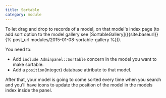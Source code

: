 ```yaml
---
title: Sortable
category: module
---
```


To let drag and drop to records of a model, on that model's index page (to add sort option to the model gallery see [SortableGallery]({{site.baseurl}}{% post_url modules/2015-01-08-sortable-gallery %})).

You need to:

* Add `include Adminpanel::Sortable` concern in the model you want to make sortable.
* Add a `position`(integer) database attribute to that model.

After that, your model is going to come sorted every time when you search and you'll have icons to update the position of the model in the models index inside the panel.
